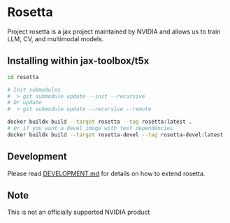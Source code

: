 # Rosetta
Project rosetta is a jax project maintained by NVIDIA and allows us to train
LLM, CV, and multimodal models.

## Installing within jax-toolbox/t5x
```bash
cd rosetta

# Init submodules
#  > git submodule update --init --recursive
# Or update
#  > git submodule update --recursive --remote

docker buildx build --target rosetta --tag rosetta:latest .
# Or if you want a devel image with test dependencies
docker buildx build --target rosetta-devel --tag rosetta-devel:latest .
```

## Development
Please read [DEVELOPMENT.md](docs/DEVELOPMENT.md) for details on how to extend rosetta.

## Note
This is not an officially supported NVIDIA product
